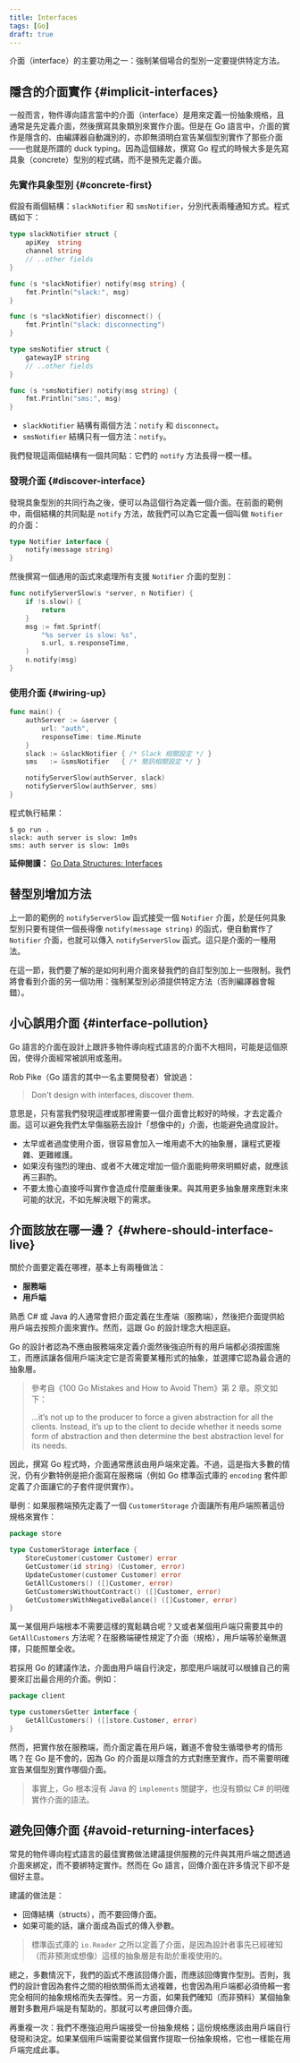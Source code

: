 ```yaml
---
title: Interfaces
tags: [Go]
draft: true
---
```


介面（interface）的主要功用之一：強制某個場合的型別一定要提供特定方法。

## 隱含的介面實作 {#implicit-interfaces}

一般而言，物件導向語言當中的介面（interface）是用來定義一份抽象規格，且通常是先定義介面，然後撰寫具象類別來實作介面。但是在 Go 語言中，介面的實作是隱含的、由編譯器自動識別的，亦即無須明白宣告某個型別實作了那些介面——也就是所謂的 duck typing。因為這個緣故，撰寫 Go 程式的時候大多是先寫具象（concrete）型別的程式碼，而不是預先定義介面。

### 先實作具象型別 {#concrete-first}

假設有兩個結構：`slackNotifier` 和 `smsNotifier`，分別代表兩種通知方式。程式碼如下：

```go
type slackNotifier struct {           
    apiKey  string
    channel string
    // ..other fields
}

func (s *slackNotifier) notify(msg string) {   
    fmt.Println("slack:", msg)
}

func (s *slackNotifier) disconnect() {
    fmt.Println("slack: disconnecting")
}

type smsNotifier struct {
    gatewayIP string
    // ..other fields
}

func (s *smsNotifier) notify(msg string) {       
    fmt.Println("sms:", msg)
}
```

- `slackNotifier` 結構有兩個方法：`notify` 和 `disconnect`。
- `smsNotifier` 結構只有一個方法：`notify`。

我們發現這兩個結構有一個共同點：它們的 `notify` 方法長得一模一樣。

### 發現介面 {#discover-interface}

發現具象型別的共同行為之後，便可以為這個行為定義一個介面。在前面的範例中，兩個結構的共同點是 `notify` 方法，故我們可以為它定義一個叫做 `Notifier` 的介面：

```go
type Notifier interface {
    notify(message string)   
}
```

然後撰寫一個通用的函式來處理所有支援 `Notifier` 介面的型別：

```go
func notifyServerSlow(s *server, n Notifier) {   
    if !s.slow() {
        return
    }
    msg := fmt.Sprintf(
        "%s server is slow: %s",       
        s.url, s.responseTime,
    )
    n.notify(msg)               
}
```

### 使用介面 {#wiring-up}

```go
func main() {
    authServer := &server {
        url: "auth",
        responseTime: time.Minute
    }
    slack := &slackNotifier { /* Slack 相關設定 */ }
    sms   := &smsNotifier   { /* 簡訊相關設定 */ }

    notifyServerSlow(authServer, slack)
    notifyServerSlow(authServer, sms)
}
```

程式執行結果：

```text
$ go run .
slack: auth server is slow: 1m0s
sms: auth server is slow: 1m0s
```

**延伸閱讀：** [Go Data Structures: Interfaces](https://research.swtch.com/interfaces)

## 替型別增加方法

上一節的範例的 `notifyServerSlow` 函式接受一個 `Notifier` 介面，於是任何具象型別只要有提供一個長得像 `notify(message string)` 的函式，便自動實作了 `Notifier` 介面，也就可以傳入 `notifyServerSlow` 函式。這只是介面的一種用法。

在這一節，我們要了解的是如何利用介面來替我們的自訂型別加上一些限制。我們將會看到介面的另一個功用：強制某型別必須提供特定方法（否則編譯器會報錯）。



## 小心誤用介面 {#interface-pollution}

Go 語言的介面在設計上跟許多物件導向程式語言的介面不大相同，可能是這個原因，使得介面經常被誤用或濫用。

Rob Pike（Go 語言的其中一名主要開發者）曾說過：

> Don't design with interfaces, discover them.

意思是，只有當我們發現這裡或那裡需要一個介面會比較好的時候，才去定義介面。這可以避免我們太早傷腦筋去設計「想像中的」介面，也能避免過度設計。

- 太早或者過度使用介面，很容易會加入一堆用處不大的抽象層，讓程式更複雜、更難維護。
- 如果沒有強烈的理由、或者不大確定增加一個介面能夠帶來明顯好處，就應該再三斟酌。
- 不要太擔心直接呼叫實作會造成什麼嚴重後果。與其用更多抽象層來應對未來可能的狀況，不如先解決眼下的需求。

## 介面該放在哪一邊？ {#where-should-interface-live}

關於介面要定義在哪裡，基本上有兩種做法：

- **服務端**
- **用戶端**

熟悉 C# 或 Java 的人通常會把介面定義在生產端（服務端），然後把介面提供給用戶端去按照介面來實作。然而，這跟 Go 的設計理念大相逕庭。

Go 的設計者認為不應由服務端來定義介面然後強迫所有的用戶端都必須按圖施工，而應該讓各個用戶端決定它是否需要某種形式的抽象，並選擇它認為最合適的抽象層。

> 參考自《100 Go Mistakes and How to Avoid Them》第 2 章。原文如下：
>
> ...it’s not up to the producer to force a given abstraction for all the clients. Instead, it’s up to the client to decide whether it needs some form of abstraction and then determine the best abstraction level for its needs.

因此，撰寫 Go 程式時，介面通常應該由用戶端來定義。不過，這是指大多數的情況，仍有少數特例是把介面寫在服務端（例如 Go 標準函式庫的 `encoding` 套件即定義了介面讓它的子套件提供實作）。

舉例：如果服務端預先定義了一個 `CustomerStorage` 介面讓所有用戶端照著這份規格來實作：

```go
package store

type CustomerStorage interface {
    StoreCustomer(customer Customer) error
    GetCustomer(id string) (Customer, error)
    UpdateCustomer(customer Customer) error
    GetAllCustomers() ([]Customer, error)
    GetCustomersWithoutContract() ([]Customer, error)
    GetCustomersWithNegativeBalance() ([]Customer, error)
}
```

萬一某個用戶端根本不需要這樣的寬鬆耦合呢？又或者某個用戶端只需要其中的 `GetAllCustomers` 方法呢？在服務端硬性規定了介面（規格），用戶端等於毫無選擇，只能照單全收。

若採用 Go 的建議作法，介面由用戶端自行決定，那麼用戶端就可以根據自己的需要來訂出最合用的介面。例如：

```go
package client

type customersGetter interface {
    GetAllCustomers() ([]store.Customer, error)
}
```

然而，把實作放在服務端，而介面定義在用戶端，難道不會發生循環參考的情形嗎？在 Go 是不會的，因為 Go 的介面是以隱含的方式對應至實作，而不需要明確宣告某個型別實作哪個介面。

> 事實上，Go 根本沒有 Java 的 `implements` 關鍵字，也沒有類似 C# 的明確實作介面的語法。

## 避免回傳介面 {#avoid-returning-interfaces}

常見的物件導向程式語言的最佳實務做法建議提供服務的元件與其用戶端之間透過介面來綁定，而不要綁特定實作。然而在 Go 語言，回傳介面在許多情況下卻不是個好主意。

建議的做法是：

- 回傳結構（structs），而不要回傳介面。
- 如果可能的話，讓介面成為函式的傳入參數。

> 標準函式庫的 `io.Reader` 之所以定義了介面，是因為設計者事先已經確知（而非預測或想像）這樣的抽象層是有助於重複使用的。

總之，多數情況下，我們的函式不應該回傳介面，而應該回傳實作型別。否則，我們的設計會因為套件之間的相依關係而太過複雜，也會因為用戶端都必須倚賴一套完全相同的抽象規格而失去彈性。另一方面，如果我們確知（而非預料）某個抽象層對多數用戶端是有幫助的，那就可以考慮回傳介面。

再重複一次：我們不應強迫用戶端接受一份抽象規格；這份規格應該由用戶端自行發現和決定。如果某個用戶端需要從某個實作提取一份抽象規格，它也一樣能在用戶端完成此事。
